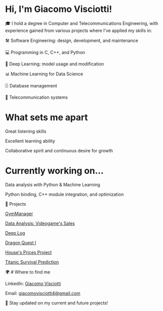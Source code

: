 
# Hi, I'm Giacomo Visciotti!

🎓 I hold a degree in Computer and Telecommunications Engineering, with experience gained from various projects where I've applied my skills in:

🛠️ Software Engineering: design, development, and maintenance

💻 Programming in C, C++, and Python

🧠 Deep Learning: model usage and modification

📊 Machine Learning for Data Science

🗄️ Database management

📡 Telecommunication systems

# What sets me apart

Great listening skills

Excellent learning ability

Collaborative spirit and continuous desire for growth

# Currently working on...

Data analysis with Python & Machine Learning

Python binding, C++ module integration, and optimization

🧠 Projects

  [GymManager](https://github.com/JacobHess03/Progetto-di-Gruppo-8)
  
  [Data Analysis: Videogame's Sales](https://github.com/JacobHess03/Analisi_Database)
  
  [Deep Log](https://github.com/JacobHess03/Thesis-Work)
  
  [Dragon Quest I](https://github.com/JacobHess03/Dragon-Quest-I)
  
  [House's Prices Project](https://github.com/JacobHess03/ML-House-s-Prices)
  
  [Titanic Survival Prediction](https://github.com/JacobHess03/ML-Titanic)


🌍 # Where to find me

LinkedIn: [Giacomo Visciotti](https://www.linkedin.com/in/giacomo-visciotti-132848230)

Email: [giacomovisciotti4@gmail.com](giacomovisciotti4@gmail.com)

📌 Stay updated on my current and future projects!
